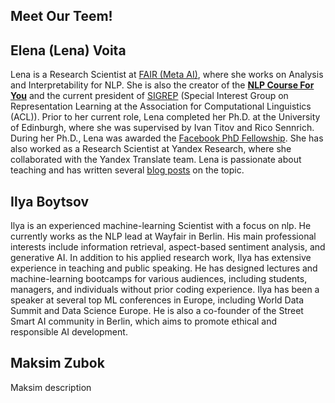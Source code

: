 ## Meet Our Teem! 

## Elena (Lena) Voita

Lena is a Research Scientist at [FAIR (Meta AI)](https://ai.meta.com/), where she works on Analysis and 
Interpretability for NLP. She is also the creator of the [**NLP Course For You**](https://lena-voita.github.io/nlp_course.html) and the current 
president of [SIGREP](https://www.sigrep.org/) (Special Interest Group on Representation Learning at the Association 
for Computational Linguistics (ACL)). Prior to her current role, Lena completed her Ph.D. at 
the University of Edinburgh, where she was supervised by Ivan Titov and Rico Sennrich. 
During her Ph.D., Lena was awarded the [Facebook PhD Fellowship](https://research.facebook.com/blog/2020/01/announcing-the-recipients-of-the-2020-facebook-fellowship-awards/). She has also worked as a 
Research Scientist at Yandex Research, where she collaborated with the Yandex Translate 
team. Lena is passionate about teaching and has written several [blog posts](https://lena-voita.github.io/posts.html) on the topic.

## Ilya Boytsov

Ilya is an experienced machine-learning Scientist with a focus on nlp. He currently 
works as the NLP lead at Wayfair in Berlin. His main professional interests include 
information retrieval, aspect-based sentiment analysis, and generative AI. In addition to his 
applied research work, Ilya has extensive experience in teaching and public speaking. He has 
designed lectures and machine-learning bootcamps for various audiences, including 
students, managers, and individuals without prior coding experience. Ilya has been a speaker 
at several top ML conferences in Europe, including World Data Summit and Data Science 
Europe. He is also a co-founder of the Street Smart AI community in Berlin, which aims to 
promote ethical and responsible AI development.

## Maksim Zubok

Maksim description 

